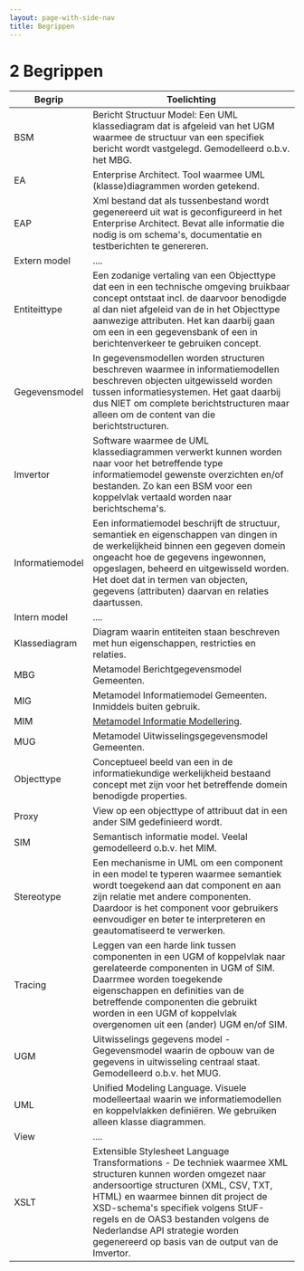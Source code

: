 ```yaml
---
layout: page-with-side-nav
title: Begrippen
---
```

# 2 Begrippen

| Begrip | Toelichting |                                                     
| ------ | ----------- |
| BSM    | Bericht Structuur Model: Een UML klassediagram dat  is afgeleid van het UGM waarmee de structuur van een specifiek bericht wordt vastgelegd. Gemodelleerd o.b.v. het MBG. |
| EA     | Enterprise Architect. Tool waarmee UML (klasse)diagrammen worden getekend. |
| EAP    | Xml bestand dat als tussenbestand wordt gegenereerd uit wat is geconfigureerd in het Enterprise Architect. Bevat alle informatie die nodig is om schema's, documentatie en testberichten te genereren. |
| Extern model | .... |
| Entiteittype |Een zodanige vertaling van een Objecttype dat een in een technische omgeving bruikbaar concept ontstaat incl. de daarvoor benodigde al dan niet afgeleid van de in het Objecttype aanwezige attributen. Het kan daarbij gaan om een in een gegevensbank of een in berichtenverkeer te gebruiken concept.|
|Gegevensmodel|In gegevensmodellen worden structuren beschreven waarmee in informatiemodellen beschreven objecten uitgewisseld worden tussen informatiesystemen. Het gaat daarbij dus NIET om complete berichtstructuren maar alleen om de content van die berichtstructuren.|
|Imvertor|Software waarmee de UML klassediagrammen verwerkt kunnen worden naar voor het betreffende type informatiemodel gewenste overzichten en/of bestanden. Zo kan een BSM voor een koppelvlak vertaald worden naar berichtschema's.|
|Informatiemodel|Een informatiemodel beschrijft de structuur, semantiek en eigenschappen van dingen in de werkelijkheid binnen een gegeven domein ongeacht hoe de gegevens ingewonnen, opgeslagen, beheerd en uitgewisseld worden. Het doet dat in termen van objecten, gegevens (attributen) daarvan en relaties daartussen.|
|Intern model|....|
|Klassediagram|Diagram waarin entiteiten staan beschreven met hun eigenschappen, restricties en relaties.|
|MBG|Metamodel Berichtgegevensmodel Gemeenten.|
|MIG|Metamodel Informatiemodel Gemeenten. Inmiddels buiten gebruik.|
|MIM|[Metamodel Informatie Modellering](https://docs.geostandaarden.nl/mim/mim/).| 
|MUG|Metamodel Uitwisselingsgegevensmodel Gemeenten.|
|Objecttype|Conceptueel beeld van een in de informatiekundige werkelijkheid bestaand concept met zijn voor het betreffende domein benodigde properties.|
|Proxy|View op een objecttype of attribuut dat in een ander SIM gedefinieerd wordt.|
|SIM|Semantisch informatie model. Veelal gemodelleerd o.b.v. het MIM.|
|Stereotype| Een mechanisme in UML om een component in een model te typeren waarmee semantiek wordt toegekend aan dat component en aan zijn relatie met andere componenten.<br/>Daardoor is het component voor gebruikers eenvoudiger en beter te interpreteren en geautomatiseerd te verwerken. |
|Tracing|Leggen van een harde link tussen componenten in een UGM of koppelvlak naar gerelateerde componenten in UGM of SIM. Daarrmee worden toegekende eigenschappen en definities van de betreffende componenten die gebruikt worden in een UGM of koppelvlak overgenomen uit een (ander) UGM en/of SIM.|
|UGM|Uitwisselings gegevens model - Gegevensmodel waarin de opbouw van de gegevens in uitwisseling centraal staat. Gemodelleerd o.b.v. het MUG.|
|UML|Unified Modeling Language. Visuele modelleertaal waarin we informatiemodellen en koppelvlakken definiëren. We gebruiken alleen klasse diagrammen.|
|View|....|
|XSLT|Extensible Stylesheet Language Transformations - De techniek waarmee XML structuren kunnen worden omgezet naar andersoortige structuren (XML, CSV, TXT, HTML) en waarmee binnen dit project de XSD-schema's specifiek volgens StUF-regels en de OAS3 bestanden volgens de Nederlandse API strategie worden gegenereerd op basis van de output van de Imvertor.|
